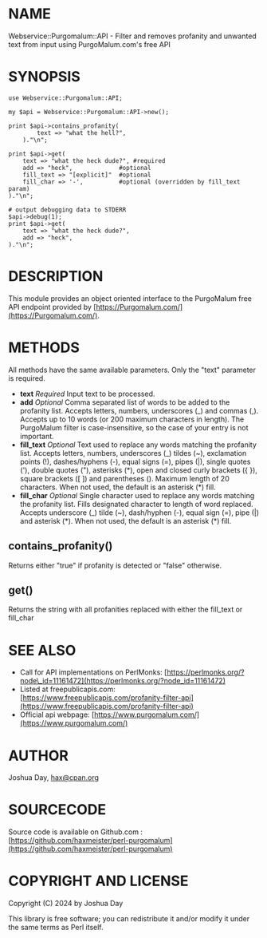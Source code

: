 # NAME

Webservice::Purgomalum::API - Filter and removes profanity and unwanted text from input using PurgoMalum.com's free API

# SYNOPSIS

    use Webservice::Purgomalum::API;

    my $api = Webservice::Purgomalum::API->new();

    print $api->contains_profanity(
            text => "what the hell?",
        )."\n";

    print $api->get(
        text => "what the heck dude?", #required
        add => "heck",             #optional
        fill_text => "[explicit]"  #optional
        fill_char => '-',          #optional (overridden by fill_text param)
    )."\n";

    # output debugging data to STDERR
    $api->debug(1);
    print $api->get(
        text => "what the heck dude?",
        add => "heck",
    )."\n";

# DESCRIPTION

This module provides an object oriented interface to the PurgoMalum free API endpoint provided by [https://Purgomalum.com/](https://Purgomalum.com/).

# METHODS

All methods have the same available parameters. Only the "text" parameter is required.

- **text** _Required_ Input text to be processed.
- **add** _Optional_ Comma separated list of words to be added to the profanity list. Accepts letters, numbers, underscores (\_) and commas (,). Accepts up to 10 words (or 200 maximum characters in length). The PurgoMalum filter is case-insensitive, so the case of your entry is not important.
- **fill\_text** _Optional_ Text used to replace any words matching the profanity list. Accepts letters, numbers, underscores (\_) tildes (~), exclamation points (!), dashes/hyphens (-), equal signs (=), pipes (|), single quotes ('), double quotes ("), asterisks (\*), open and closed curly brackets ({ }), square brackets (\[ \]) and parentheses (). Maximum length of 20 characters. When not used, the default is an asterisk (\*) fill.
- **fill\_char** _Optional_ Single character used to replace any words matching the profanity list. Fills designated character to length of word replaced. Accepts underscore (\_) tilde (~), dash/hyphen (-), equal sign (=), pipe (|) and asterisk (\*). When not used, the default is an asterisk (\*) fill.

## contains\_profanity()

Returns either "true" if profanity is detected or "false" otherwise.

## get()

Returns the string with all profanities replaced with either the fill\_text or fill\_char

# SEE ALSO

- Call for API implementations on PerlMonks: [https://perlmonks.org/?node\_id=11161472](https://perlmonks.org/?node_id=11161472)
- Listed at  freepublicapis.com: [https://www.freepublicapis.com/profanity-filter-api](https://www.freepublicapis.com/profanity-filter-api)
- Official api webpage: [https://www.purgomalum.com/](https://www.purgomalum.com/)

# AUTHOR

Joshua Day, <hax@cpan.org>

# SOURCECODE

Source code is available on Github.com : [https://github.com/haxmeister/perl-purgomalum](https://github.com/haxmeister/perl-purgomalum)

# COPYRIGHT AND LICENSE

Copyright (C) 2024 by Joshua Day

This library is free software; you can redistribute it and/or modify
it under the same terms as Perl itself.
